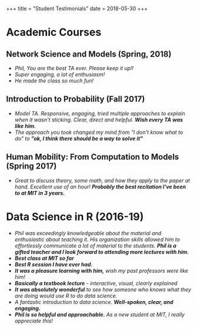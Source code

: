 +++
title = "Student Testimonials"
date = 2018-05-30
+++

# Academic Courses

## Network Science and Models (Spring, 2018)

- *Phil, You are the best TA ever. Please keep it up!!*
- *Super engaging, a lot of enthusiasm!*
- *He made the class so much fun!*

## Introduction to Probability (Fall 2017)

- *Model TA. Responsive, engaging, tried multiple approaches to explain when it wasn't sticking. Clear, direct and helpful.* ***Wish every TA was like him.***
- *The approach you took changed my mind from "I don't know what to do" to* ***"ok, I think there should be a way to solve it"***

## Human Mobility: From Computation to Models (Spring 2017)

- *Great to discuss theory, some math, and how they apply to the paper at hand. Excellent use of an hour!* ***Probably the best recitation I've been to at MIT in 3 years.***

# Data Science in R (2016-19)

- *Phil was exceedingly knowledgeable about the material and enthusiastic about teaching it. His organization skills allowed him to effortlessly communicate a lot of material to the students.* ***Phil is a gifted teacher and I look forward to attending more lectures with him.***
- ***Best class at MIT so far***
- ***Best R session I have ever had.***
- ***It was a pleasure learning with him,*** *wish my past professors were like him!*
- ***Basically a textbook lecture*** - *interactive, visual, clearly explained* 
- ***It was absolutely wonderful*** *to see how someone who knows what they are doing would use R to do data science.*
- *A fantastic introduction to data science.* ***Well-spoken, clear, and engaging.***
- ***Phil is so helpful and approachable.*** *As a new student at MIT, I really appreciate this!*